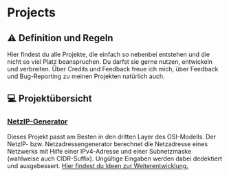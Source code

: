 # Projects
## :warning: Definition und Regeln
Hier findest du alle Projekte, die einfach so nebenbei entstehen und die nicht so viel Platz beanspruchen. Du darfst sie gerne nutzen, entwickeln und verbreiten. Über Credits und Feedback freue ich mich, über Feedback und Bug-Reporting zu meinen Projekten natürlich auch.
## :computer: Projektübersicht
### [NetzIP-Generator](https://github.com/MisterL-v/Projects/tree/master/NetzIP-Generator)
Dieses Projekt passt am Besten in den dritten Layer des OSI-Modells. Der NetzIP- bzw. Netzadressengenerator berechnet die Netzadresse eines Netzwerks mit Hilfe einer IPv4-Adresse und einer Subnetzmaske (wahlweise auch CIDR-Suffix). Ungültige Eingaben werden dabei dedektiert und ausgebessert. [Hier findest du Ideen zur Weiterentwicklung.](https://github.com/MisterL-v/Projects/projects/1?add_cards_query=is%3Aopen)
